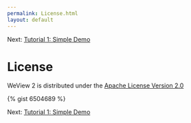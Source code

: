 ```yaml
---
permalink: License.html
layout: default
---
```


Next\: [Tutorial 1: Simple Demo](Tutorial1.html)

License
==

<!-- TEMPLATE START -->

WeView 2 is distributed under the [Apache License Version 2.0](LICENSE)

{% gist 6504689 %}

<!-- TEMPLATE END -->

Next\: [Tutorial 1: Simple Demo](Tutorial1.html)